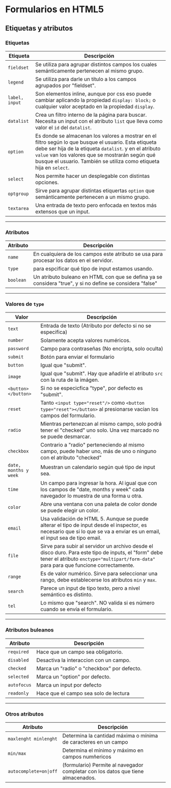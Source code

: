 # Formularios en HTML5

## Etiquetas y atributos

### Etiquetas

| Etiqueta | Descripción |
| ------ | ------ |
| `fieldset` | Se utiliza para agrupar distintos campos los cuales semánticamente pertenecen al mismo grupo. |
| `legend` | Se utiliza para darle un título a los campos agrupados por "fieldset". |
| `label, input` | Son elementos inline, aunque por css eso puede cambiar aplicando la propiedad `display: block;` o cualquier valor aceptado en la propiedad `display`.|
| `datalist` | Crea un filtro interno de la página para buscar. Necesita un input con el atributo `list` que lleva como valor el `id` del `datalist`. |
| `option` | Es donde se almacenan los valores a mostrar en el filtro según lo que busque el usuario. Esta etiqueta debe ser hija de la etiqueta `datalist`. y en el atributo `value` van los valores que se mostrarán según qué busque el usuario. También se utiliza como etiqueta hija en `select`.|
| `select` | Nos permite hacer un desplegable con distintas opciones. |
| `optgroup` | Sirve para agrupar distintas etiquertas `option` que semánticamente pertenecen a un mismo grupo. |
| `textarea` | Una entrada de texto pero enfocada en textos más extensos que un input. |

***

### Atributos

| Atributo | Descripción |
| ------ | ------ |
| `name` | En cualquiera de los campos este atributo se usa para procesar los datos en el servidor. |
| `type` | para espcificar qué tipo de input estamos usando. |
| `boolean` | Un atributo buleano en HTML con que se defina ya se considera "true", y si no define se considera "false" |

***

### Valores de `type`

| Valor | Descripción |
| ------ | ------ |
| `text` | Entrada de texto (Atributo por defecto si no se especifica) |
| `number` | Solamente acepta valores numéricos. |
| `password` | Campo para contraseñas (No encripta, solo oculta) |
| `submit` | Botón para enviar el formulario |
| `button` | Igual que "submit". |
| `image` | Igual que "submit". Hay que añadirle el atributo `src` con la ruta de la imágen. |
| `<button></button>` | Si no se especicfica "type", por defecto es "submit". |
| `reset` | Tanto `<input type="reset"/>` como `<button type="reset"></button>` al presionarse vacían los campos del formulario. |
| `radio` | Mientras pertenezcan al mismo campo, solo podrá tener el "checked" uno solo. Una vez marcado no se puede desmarcar. |
| `checkbox` | Contrario a "radio" perteneciendo al mismo campo, puede haber uno, más de uno o ninguno con el atributo "checked" |
| `date, months y week` | Muestran un calendario según qué tipo de input sea. |
| `time` | Un campo para ingresar la hora. Al igual que con los campos de "date, months y week" cada navegador lo muestra de una forma u otra. |
| `color` | Abre una ventana con una paleta de color donde se puede elegir un color. |
| `email` | Usa validación de HTML 5. Aunque se puede alterar el tipo de input desde el inspector, es necesario que si lo que se va a enviar es un email, el input sea de tipo email. |
| `file` | Sirve para subir al servidor un archivo desde el disco duro. Para este tipo de inputs, el "form" debe tener el atributo `enctype="multipart/form-data"` para para que funcione correctamente. |
| `range` | Es de valor numérico. Sirve para seleccionar una rango, debe establecerse los atributos `min` y `max`.|
| `search` | Parece un input de tipo texto, pero a nivel semántico es distinto. |
| `tel` | Lo mismo que "search". NO valida si es número cuando se envía el formulario. |

***

### Atributos buleanos

| Atributo | Descripción |
| ------ | ------ |
| `required` | Hace que un campo sea obligatorio. |
| `disabled` | Desactiva la interaccion con un campo. |
| `checked` | Marca un "radio" o "checkbox" por defecto. |
| `selected` | Marca un "option" por defecto. |
| `autofocus` | Marca un input por defecto |
| `readonly` | Hace que el campo sea solo de lectura |

***

### Otros atributos

| Atributo | Descripción |
| ------ | ------ |
| `maxlenght minlenght` | Determina la cantidad máxima o mínima de caracteres en un campo |
| `min/max` | Determina el mínimo y máximo en campos numñericos |
| `autocomplete=on\|off` | (formulario) Permite al navegador completar con los datos que tiene almacenados. |
